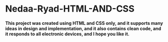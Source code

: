 # Nedaa-Ryad-HTML-AND-CSS
#### This project was created using HTML and CSS only, and it supports many ideas in design and implementation, and it also contains clean code, and it responds to all electronic devices, and I hope you like it.

